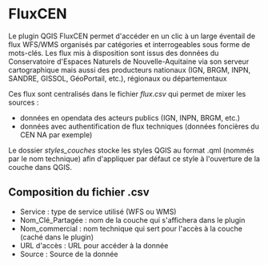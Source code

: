 # FluxCEN
 
Le plugin QGIS FluxCEN permet d'accéder en un clic à un large éventail de flux WFS/WMS organisés par catégories et interrogeables sous forme de mots-clés. Les flux mis à disposition sont issus des données du Conservatoire d'Espaces Naturels de Nouvelle-Aquitaine via son serveur cartographique mais aussi des producteurs nationaux (IGN, BRGM, INPN, SANDRE, GISSOL, GéoPortail, etc.), régionaux ou départementaux

 Ces flux sont centralisés dans le fichier *flux.csv* qui permet de mixer les sources :
  * données en opendata des acteurs publics (IGN, INPN, BRGM, etc.)
  * données avec authentification de flux techniques (données foncières du CEN NA par exemple)
 
 Le dossier *styles_couches* stocke les styles QGIS au format .qml (nommés par le nom technique) afin d'appliquer par défaut ce style à l'ouverture de la couche dans QGIS.
 
  
  ## Composition du fichier .csv
  
  * Service : type de service utilisé (WFS ou WMS)
  * Nom_Clé_Partagée : nom de la couche qui s'affichera dans le plugin
  * Nom_commercial : nom technique qui sert pour l'accès à la couche (caché dans le plugin)
  * URL d'accès : URL pour accéder à la donnée
  * Source : Source de la donnée
